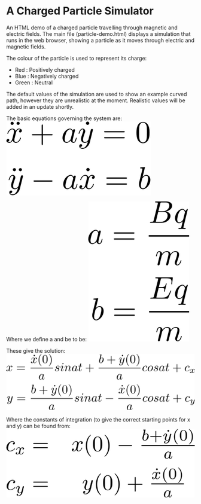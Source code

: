 # A Charged Particle Simulator
An HTML demo of a charged particle travelling through magnetic and electric fields.
The main file (particle-demo.html) displays a simulation that runs in the web browser, showing a particle as it moves through electric and magnetic fields.

The colour of the particle is used to represent its charge:
- Red : Positively charged
- Blue : Negatively charged
- Green : Neutral

The default values of the simulation are used to show an example curved path, however they are unrealistic at the moment. Realistic values will be added in an update shortly.

The basic equations governing the system are:
![Governing equations](img/acc-eq.png)

Where we define a and be to be:
![Defining a and b](img/a-and-b-eq.png)

These give the solution:
![Solution](img/x-and-y-eq.png)

Where the constants of integration (to give the correct starting points for x and y) can be found from:
![Constants of integration](img/const-eq.png)
